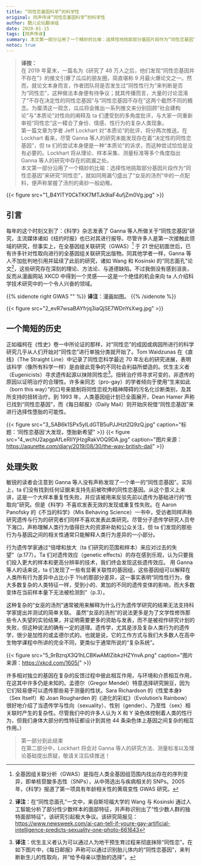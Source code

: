 ```yaml
---
title: “同性恋基因科学”的科学性
original: 同声传译“同性恋基因科学”的科学性
author: 酷儿论坛翻译组
date: 2020-01-15
tags: [同声传译]
summary: 本文第一部分沿用了一个精妙的比喻：选择性地挑取部分基因片段作为“同性恋基因”来研究“同性恋”，就如同用漏勺盛出了“女巫的汤剂”中的一点配料，便声称掌握了汤剂的奥妙一般幼稚。
notoc: true
---
```


> **译按：**  
> 在 2019 年夏末，一篇名为《研究了 48 万人之后，他们发现“同性恋基因并不存在”》的推文引爆了瓜瓜的朋友圈，简直堪称 9 月最火爆论文之一。然而，就论文本身而言，作者团队将是否发生过“同性性行为”来判断是否为“同性恋”，这种做法本身便有待争议；就其传播而言，大量的讨论混淆了“不存在决定性的同性恋基因”与“同性恋基因不存在”这两个截然不同的概念。为厘清这一观念，瓜瓜将会推出一系列推文来分别回顾“社会建构论”与“本质论”对性向的阐释及 ta 们遭受到的多角度批评，与大家一同重新审视“同性恋”这一糅合了身份、情感、性行为的复杂人类现象。  
> 第一篇文章为学者 Jeff Lockhart 对“本质论”的批评，将分两次推送。在 Lockhart 看来，尽管 Ganna 等人的研究未能发现存在着“决定性的同性恋基因”，但 ta 们的尝试本身便是一种“本质论”的诉求，而这种尝试恰恰是没有必要的。Lockhart 将从理论、样本采集、测量标准等多个角度指出 Ganna 等人的研究中存在的疏漏之处。  
> 本文第一部分沿用了一个精妙的比喻：选择性地挑取部分基因片段作为“同性恋基因”来研究“同性恋”，就如同用漏勺盛出了“女巫的汤剂”中的一点配料，便声称掌握了汤剂的奥妙一般幼稚。  

{{< figure src="1_B4YlTY0CkTKK7MTJk9iaF4ufjZm0Vg.jpg" >}}

## 引言

每年的这个时刻又到了：《科学》杂志发表了 Ganna 等人所做关于“同性恋基因”研究，主流媒体诸如《纽约时报》也已对其进行报导。尽管许多人是第一次接触此领域的研究，但事实上，在全基因组关联研究（GWAS）[^1] 于 21 世纪初面世后，已有许多针对性取向进行的全基因组关联研究出版物。同其他学者一样，Ganna 等人不加批判地引用并延续了此前的研究，诸如 Wang 和 Kosinski 的“同志面孔”论文[^2]，这些研究存在深刻的理论、方法论、与道德缺陷。不过我倒没有感到沮丧，反而从漫画网站 XKCD 中得到一个灵感——这是一个绝佳的机会来向 ta 人介绍科学技术研究中的一个令人兴奋的领域。

{{% sidenote right GWAS "" %}}
**译注**：漫画如图。
{{% /sidenote %}}

{{< figure src="2_evR7wsaBAYfrjq3iaQjSE7WDnYsXwg.jpg" >}}

## 一个简短的历史

正如福柯在《性史》卷一中所论证的那样，对“同性恋”的成因或病因所进行的科学研究几乎从人们开始对“同性恋”进行单独分类就开始了。Tom Waidzunas 在《直线》（The Straight Line）中记录了同性恋科学最近 70 年左右的研究进展，表明该科学（像所有科学一样）是由彼此竞争的不同社会利益所塑造的。优生主义者（Eugenicists）寻求遗传起源以抹除同性恋[^3]。扭转治疗师寻求可变的，非遗传的原因以证明治疗的合理性。许多亲同志（pro-gay）的学者倾向于使用“生来如此（born this way）”的口号来抵制将同性恋视为精神障碍的污名化诊断类别，及其所支持的扭转治疗。到 1993 年，人类基因组计划已全面展开，Dean Hamer 声称已找到“同性恋基因”，而《每日邮报》（Daily Mail）则开始庆祝借“同性恋基因”来进行选择性堕胎的可能性。

{{< figure src="3_SAB6k1SPx5yILdGTB5uPJJHztZQ9zQ.jpg" caption="标题：‘同性恋基因’大发现，堕胎新希望" >}}
{{< figure src="4_wchU2apgpAfLeRIlYjHzgRakVOQ9DA.jpg" caption="图片来源：https://aqurette.com/diary/2019/08/30/the-way-british-dail" >}}

## 处理失败

敏锐的读者会注意到 Ganna 等人没有声称发现了一个单一的“同性恋基因”。实际上，ta 们没有找到任何证据来支持先前被吹捧的同性恋基因。从这个意义上来讲，这是一个大样本重复性失败，并应该被用来反驳先前以遗传为基础进行的“性取向”研究。但是《科学》不喜欢发表无效的发现或重复性失败。在 Aaron Panofsky 的《不当的科学》（Mis Behaving Science）一书中，受访者同样声称研究遗传与行为的研究者们同样不喜欢发表此类研究。尽管分子遗传学研究人员夸下海口，声称理解人类行为值得巨大的资源补助和公众关注，但 ta 们发现的那些行为与基因之间的相关性通常只能解释人类行为差异的一小部分。

行为遗传学家通过“倍增和放大（ta 们研究的范围和样本）来应对过去的失望”（p.177）。Ta 们对遗传效应（genetic effects）的存在感到乐观，认为只要我们投入更大的样本和更高分辨率的技术，我们终会发现这些遗传效应。
用 Ganna 等人的话来说，ta 们发现了一些有显著关联性的基因组，这些基因组可以解释在人类所有行为差异中占比小于 1％的那部分差异，这一事实表明“同性性行为，像大多数复杂的人类特征一样，受到小的、累加的不同的遗传变体的影响，而大多数变体在当前样本量下无法被检测到”（p.3）。

这种复杂的“女巫的汤剂”通常被用来解释为什么行为遗传学研究的结果无法支持科学家提出并测试的简单关联。
虽然“女巫的汤剂”的说法更多是为了文学性修饰那些令人失望的实验结果，并证明需要更多的资助与发表，而不是被视作研究计划的失败，但这种说法的确有一定的道理。遗传学，尤其是涉及复杂人类行为的遗传学，很少是加性的或孟德尔式的。也就是说，它的工作方式与我们大多数人在高中生物学课程中所讲的完全不同，更类似于通常所说的“复杂系统”。

{{< figure src="5_9rBzrqX3Q1hLCBKwAMIZibkzHZYnvA.png" caption="图片来源：https://xkcd.com/1605/" >}}

许多相对独立的基因在复杂的反馈过程中彼此相互作用，与环境和介质相互作用，在这其中许多仍是未知的。孟德尔（Gregor Mendel）特意选择研究豌豆，因为它们轻易便可以遗传那些易于测量的性状。Sara Richardson 的《性爱本身》（Sex Itself）和 Joan Rougharden 的《进化的彩虹》（Evolution’s Rainbow）很好地介绍了当遗传学与性向（sexuality）、性别（gender）、乃至性（sex）相关联时产生的复杂性。尽管我们中的许多人认为 X 和 Y 染色体控制着人类的性行为，但我们身体大部分的性特征都设计到其他 44 条染色体上基因之间复杂的相互作用。）

> 第一部分到此结束  
> 在第二部分中，Lockhart 将会对 Ganna 等人的研究方法、测量标准以及理论基础提出质疑，敬请关注后续推送！

[^1]: 全基因组关联分析（GWAS）是指在人类全基因组范围内找出存在的序列变异，即单核苷酸多态性（SNPs），从中筛选出与疾病相关的 SNPs。2005 年，《科学》报道了第一项具有年龄相关性的黄斑变性 GWAS 研究。
[^2]: **译注**：在“同性恋面孔”一文中，来自斯坦福大学的 Wang 与 Kosinski 通过人工智能分析了部分性少数样本的面部特征，并声称识别出了“性少数人群的独特面部特征”，该研究引起极大争议。该研究简报见：https://www.newsweek.com/ai-can-tell-if-youre-gay-artificial-intelligence-predicts-sexuality-one-photo-661643
[^3]: **译注**：优生主义者认为可以通过人为地干预生育过程来彻底抹除“同性恋”。在如下图片中，《每日邮报》声称可以通过识别胎儿体内的“同性恋基因”，来判断新生儿的性取向，并“给予母亲以堕胎的选择”。
